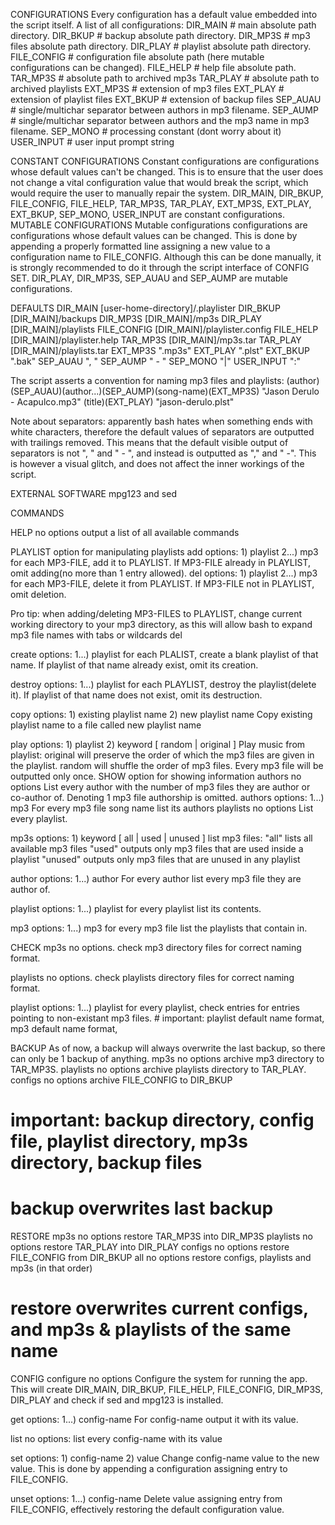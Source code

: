 CONFIGURATIONS
Every configuration has a default value embedded into the script itself.
A list of all configurations:
DIR_MAIN    # main absolute path directory.
DIR_BKUP    # backup absolute path directory.
DIR_MP3S    # mp3 files absolute path directory.
DIR_PLAY    # playlist absolute path directory.
FILE_CONFIG # configuration file absolute path (here mutable configurations can be changed).
FILE_HELP   # help file absolute path.
TAR_MP3S    # absolute path to archived mp3s
TAR_PLAY    # absolute path to archived playlists
EXT_MP3S    # extension of mp3 files
EXT_PLAY    # extension of playlist files
EXT_BKUP    # extension of backup files
SEP_AUAU    # single/multichar separator between authors in mp3 filename.
SEP_AUMP    # single/multichar separator between authors and the mp3 name in mp3 filename.
SEP_MONO    # processing constant (dont worry about it)
USER_INPUT  # user input prompt string
        
CONSTANT CONFIGURATIONS
Constant configurations are configurations whose default values can't be changed. This is to ensure that the user does not change a vital configuration value that would break the script, which would require the user to manually repair the system.
DIR_MAIN, DIR_BKUP, FILE_CONFIG, FILE_HELP, TAR_MP3S, TAR_PLAY, EXT_MP3S, EXT_PLAY, EXT_BKUP, SEP_MONO, USER_INPUT are constant configurations.
MUTABLE CONFIGURATIONS
Mutable configurations configurations are configurations whose default values can be changed. This is done by appending a properly formatted line assigning a new value to a configuration name to FILE_CONFIG. Although this can be done manually, it is strongly recommended to do it through the script interface of CONFIG SET.
DIR_PLAY, DIR_MP3S, SEP_AUAU and SEP_AUMP are mutable configurations.

DEFAULTS
DIR_MAIN    [user-home-directory]/.playlister
DIR_BKUP    [DIR_MAIN]/backups
DIR_MP3S    [DIR_MAIN]/mp3s
DIR_PLAY    [DIR_MAIN]/playlists
FILE_CONFIG [DIR_MAIN]/playlister.config
FILE_HELP   [DIR_MAIN]/playlister.help
TAR_MP3S    [DIR_MAIN]/mp3s.tar
TAR_PLAY    [DIR_MAIN]/playlists.tar
EXT_MP3S    ".mp3s"
EXT_PLAY    ".plst"
EXT_BKUP    ".bak"
SEP_AUAU    ", "
SEP_AUMP    " - "
SEP_MONO    "|"
USER_INPUT  ":"

The script asserts a convention for naming mp3 files and playlists:
(author)(SEP_AUAU)(author...)(SEP_AUMP)(song-name)(EXT_MP3S)    "Jason Derulo - Acapulco.mp3"
(title)(EXT_PLAY)                                               "jason-derulo.plst"

Note about separators: apparently bash hates when something ends with white characters, therefore the default values of separators are outputted with trailings removed. This means that the default visible output of separators is not ", " and " - ", and instead is outputted as "," and " -". This is however a visual glitch, and does not affect the inner workings of the script.

EXTERNAL SOFTWARE
mpg123 and sed

COMMANDS

HELP
    no options
    output a list of all available commands

PLAYLIST
    option for manipulating playlists
add
    options:
    1) playlist
    2...) mp3
    for each MP3-FILE, add it to PLAYLIST. If MP3-FILE already in PLAYLIST, omit adding(no more than 1 entry allowed).
del
    options:
    1) playlist
    2...) mp3
    for each MP3-FILE, delete it from PLAYLIST. If MP3-FILE not in PLAYLIST, omit deletion.

Pro tip: when adding/deleting MP3-FILES to PLAYLIST, change current working directory to your mp3 directory, as this will allow bash to expand mp3 file names with tabs or wildcards
del

create
    options:
    1...) playlist
    for each PLALIST, create a blank playlist of that name. If playlist of that name already exist, omit its creation.

destroy
    options:
    1...) playlist
    for each PLAYLIST, destroy the playlist(delete it). If playlist of that name does not exist, omit its destruction.
    
copy 
    options:
    1) existing playlist name
    2) new playlist name
    Copy existing playlist name to a file called new playlist name

play
    options:
    1) playlist
    2) keyword [ random | original ]
    Play music from playlist:
        original will preserve the order of which the mp3 files are given in the playlist.
        random will shuffle the order of mp3 files. Every mp3 file will be outputted only once.
SHOW
    option for showing information
authors
    no options 
    List every author with the number of mp3 files they are author or co-author of. Denoting 1 mp3 file authorship is omitted.
authors 
    options:
    1...) mp3
    For every mp3 file song name list its authors
playlists
    no options
    List every playlist.

mp3s
    options:
    1) keyword [ all | used | unused ]
    list mp3 files:
        "all" lists all available mp3 files
        "used" outputs only mp3 files that are used inside a playlist
        "unused" outputs only mp3 files that are unused in any playlist
    
author
    options:
    1...) author
    For every author list every mp3 file they are author of.

playlist
    options:
    1...) playlist
    for every playlist list its contents.

mp3
    options:
    1...) mp3
    for every mp3 file list the playlists that contain in.

CHECK
mp3s
    no options.
    check mp3 directory files for correct naming format.

playlists
    no options.
    check playlists directory files for correct naming format.

playlist
    options:
    1...) playlist
    for every playlist, check entries for entries pointing to non-existant mp3 files.
    # important: playlist default name format, mp3 default name format, 

BACKUP
As of now, a backup will always overwrite the last backup, so there can only be 1 backup of anything.
mp3s
    no options
    archive mp3 directory to TAR_MP3S.
playlists
    no options
    archive playlists directory to TAR_PLAY.
configs
    no options
    archive FILE_CONFIG to DIR_BKUP
# important: backup directory, config file, playlist directory, mp3s directory, backup files
# backup overwrites last backup

RESTORE
mp3s
    no options
    restore TAR_MP3S into DIR_MP3S
playlists
    no options
    restore TAR_PLAY into DIR_PLAY
configs
    no options
    restore FILE_CONFIG from DIR_BKUP
all
    no options
    restore configs, playlists and mp3s (in that order)
# restore overwrites current configs, and mp3s & playlists of the same name

CONFIG
configure
    no options
    Configure the system for running the app. This will create DIR_MAIN, DIR_BKUP, FILE_HELP, FILE_CONFIG, DIR_MP3S, DIR_PLAY and check if sed and mpg123 is installed.

get
    options:
    1...) config-name
    For config-name output it with its value.

list
    no options:
    list every config-name with its value

set
    options:
    1) config-name
    2) value
    Change config-name value to the new value. This is done by appending a configuration assigning entry to FILE_CONFIG.

unset
    options:
    1...) config-name
    Delete value assigning entry from FILE_CONFIG, effectively restoring the default configuration value.
